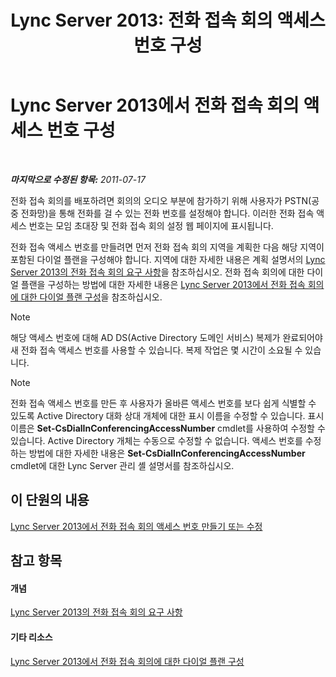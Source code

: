﻿---
title: 'Lync Server 2013: 전화 접속 회의 액세스 번호 구성'
TOCTitle: 전화 접속 회의 액세스 번호 구성
ms:assetid: d8a18030-f318-43dd-834d-70e5014b5e8a
ms:mtpsurl: https://technet.microsoft.com/ko-kr/library/Gg398952(v=OCS.15)
ms:contentKeyID: 49305217
ms.date: 08/24/2015
mtps_version: v=OCS.15
ms.translationtype: HT
---

# Lync Server 2013에서 전화 접속 회의 액세스 번호 구성

 

_**마지막으로 수정된 항목:** 2011-07-17_

전화 접속 회의를 배포하려면 회의의 오디오 부분에 참가하기 위해 사용자가 PSTN(공중 전화망)을 통해 전화를 걸 수 있는 전화 번호를 설정해야 합니다. 이러한 전화 접속 액세스 번호는 모임 초대장 및 전화 접속 회의 설정 웹 페이지에 표시됩니다.

전화 접속 액세스 번호를 만들려면 먼저 전화 접속 회의 지역을 계획한 다음 해당 지역이 포함된 다이얼 플랜을 구성해야 합니다. 지역에 대한 자세한 내용은 계획 설명서의 [Lync Server 2013의 전화 접속 회의 요구 사항](lync-server-2013-dial-in-conferencing-requirements.md)을 참조하십시오. 전화 접속 회의에 대한 다이얼 플랜을 구성하는 방법에 대한 자세한 내용은 [Lync Server 2013에서 전화 접속 회의에 대한 다이얼 플랜 구성](lync-server-2013-configure-dial-plans-for-dial-in-conferencing.md)을 참조하십시오.


> [!NOTE]
> 해당 액세스 번호에 대해 AD&nbsp;DS(Active Directory 도메인 서비스) 복제가 완료되어야 새 전화 접속 액세스 번호를 사용할 수 있습니다. 복제 작업은 몇 시간이 소요될 수 있습니다.




> [!NOTE]
> 전화 접속 액세스 번호를 만든 후 사용자가 올바른 액세스 번호를 보다 쉽게 식별할 수 있도록 Active Directory 대화 상대 개체에 대한 표시 이름을 수정할 수 있습니다. 표시 이름은 <STRONG>Set-CsDialInConferencingAccessNumber</STRONG> cmdlet를 사용하여 수정할 수 있습니다. Active Directory 개체는 수동으로 수정할 수 없습니다. 액세스 번호를 수정하는 방법에 대한 자세한 내용은 <STRONG>Set-CsDialInConferencingAccessNumber</STRONG> cmdlet에 대한 Lync Server 관리 셸 설명서를 참조하십시오.



## 이 단원의 내용

[Lync Server 2013에서 전화 접속 회의 액세스 번호 만들기 또는 수정](lync-server-2013-create-or-modify-a-dial-in-conferencing-access-number.md)

## 참고 항목

#### 개념

[Lync Server 2013의 전화 접속 회의 요구 사항](lync-server-2013-dial-in-conferencing-requirements.md)  

#### 기타 리소스

[Lync Server 2013에서 전화 접속 회의에 대한 다이얼 플랜 구성](lync-server-2013-configure-dial-plans-for-dial-in-conferencing.md)

